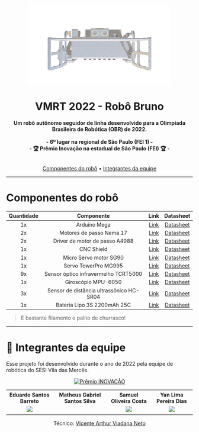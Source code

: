 <p align="center">
  <a href="https://a360.co/3SMYfpp">
    <img src="Assets/Bruno3D.gif" alt="Robô Bruno" />
  </a>
</p>


<h1 align="center">VMRT 2022 - Robô Bruno</h1>
<p align="center">
<b>Um robô autônomo seguidor de linha desenvolvido para a Olimpíada Brasileira de Robótica (OBR) de 2022.</b>
<br>
<br>
<b>- 6º lugar na regional de São Paulo (FEI 1) -</b><br>
<b>- 🏆 Prêmio Inovação na estadual de São Paulo (FEI) 🏆 -</b><br>
<br>
</p>

<p align="center">
 <a href="#-componentes">Componentes do robô</a> • 
 <a href="#-integrantes-da-equipe">Integrantes da equipe</a>
</p>

---
# Componentes do robô
| Quantidade | Componente | Link | Datasheet |
| :---: | :---: | :---: | :---: |
| 1x | Arduino Mega | [Link](https://store.arduino.cc/products/arduino-mega-2560-rev3) | [Datasheet](https://ww1.microchip.com/downloads/en/devicedoc/atmel-2549-8-bit-avr-microcontroller-atmega640-1280-1281-2560-2561_datasheet.pdf) |
| 2x | Motores de passo Nema 17 | [Link](https://www.filipeflop.com/produto/motor-de-passo-nema-17-17a-40mm-para-cnc/) | [Datasheet](https://www.filipeflop.com/img/files/download/7MS72%20-%2042HS40-1704-13A.pdf) |
| 2x | Driver de motor de passo A4988 | [Link](https://www.filipeflop.com/produto/driver-motor-de-passo-a4988/) | [Datasheet](https://www.pololu.com/file/0J450/a4988_DMOS_microstepping_driver_with_translator.pdf) |
| 1x | CNC Shield | [Link](https://www.filipeflop.com/produto/cnc-shield-v3-para-arduino-impressora-3d/) | [Datasheet](https://www.makerstore.com.au/wp-content/uploads/filebase/publications/CNC-Shield-Guide-v1.0.pdf) |
| 1x | Micro Servo motor SG90 | [Link](https://www.filipeflop.com/produto/micro-servo-9g-sg90-towerpro/) | [Datasheet](https://www.filipeflop.com/produto/micro-servo-9g-sg90-towerpro/) |
| 1x | Servo TowerPro MG995 | [Link](https://www.filipeflop.com/produto/servo-towerpro-mg995-metalico/) | [Datasheet](https://www.towerpro.com.tw/product/mg995/) |
| 9x | Sensor óptico infravermelho TCRT5000 | [Link](https://www.baudaeletronica.com.br/sensor-optico-tcrt5000.html) | [Datasheet](https://www.vishay.com/docs/83760/tcrt5000.pdf) |
| 1x | Giroscópio MPU-6050 | [Link](https://www.filipeflop.com/produto/acelerometro-e-giroscopio-3-eixos-6-dof-mpu-6050/) | [Datasheet](https://invensense.tdk.com/wp-content/uploads/2015/02/MPU-6000-Datasheet1.pdf) |
| 3x | Sensor de distância ultrassônico HC-SR04 | [Link](https://www.filipeflop.com/produto/sensor-de-distancia-ultrassonico-hc-sr04/) | [Datasheet](https://cdn.sparkfun.com/datasheets/Sensors/Proximity/HCSR04.pdf) |
| 1x | Bateria Lipo 3S 2200mAh 25C | [Link](https://produto.mercadolivre.com.br/MLB-1955927074-bateria-lipo-3s-2200mah-25c-limskey-zagi-e-aeromodelo-_JM) | [Datasheet](https://produto.mercadolivre.com.br/MLB-1955927074-bateria-lipo-3s-2200mah-25c-limskey-zagi-e-aeromodelo-_JM) |

> E bastante filamento e palito de churrasco!

---

# 👤 Integrantes da equipe
Esse projeto foi desenvolvido durante o ano de 2022 pela equipe de robótica do SESI Vila das Mercês.

<p align="center">
  <a href="https://www.sesisp.org.br/noticia/alunos-de-birigui-vencem-etapa-estadual-da-olimpiada-brasileira-de-robotica">
    <img src="https://cronos-media.sesisenaisp.org.br/api/media/1-0/files?img=img_65_220830_114dcc66-4b87-483a-ba3d-1a620cf703b8_o.jpg&tipo=p" alt="Prêmio INOVAÇÂO" />
  </a>
</p>

<div align="center">
  <table style="width:100%">
      <tr align="center">
          <th><strong>Eduardo Santos Barreto</strong></th>
          <th><strong>Matheus Gabriel Santos Silva</strong></th>
          <th><strong>Samuel Oliveira Costa</strong></th>
          <th><strong>Yan Lima Pereira Dias</strong></th>
      </tr>
      <tr align="center">
          <td>
              <a href="https://github.com/Eduardo-Barreto">
                  <img width="70%" src="https://avatars.githubusercontent.com/u/34964398?v=4">
              </a>
          </td>
          <td>
              <a href="https://www.instagram.com/mat.gss/">
                  <img width="70%" src="">
              </a>
          </td>
          <td>
              <a href="https://github.com/samuelc254">
                  <img width="100%" src="https://avatars.githubusercontent.com/u/47918944?v=4">
              </a>
          </td>
          <td>
              <a href="https://github.com/YanLimaDias">
                  <img width="70%" src="https://avatars.githubusercontent.com/u/107935991?v=4">
              </a>
          </td>
      </tr>
  </table>
</div>

<p align="center">
Técnico:
<a href="https://github.com/vicenteartur"> Vicente Arthur Viadana Neto</a>
</p>